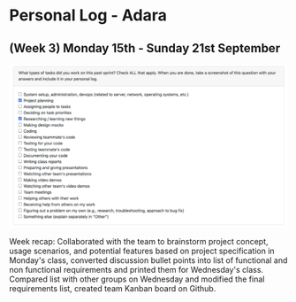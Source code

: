 # Personal Log - Adara

## (Week 3) Monday 15th - Sunday 21st September

![Screenshot of tasks done from this sprint](./screenshots/Adara-Sept15-21.PNG)

Week recap: Collaborated with the team to brainstorm project concept, usage scenarios, and potential features based on project specification in Monday's class, converted discussion bullet points into list of functional and non functional requirements and printed them for Wednesday's class. Compared list with other groups on Wednesday and modified the final requirements list, created team Kanban board on Github.